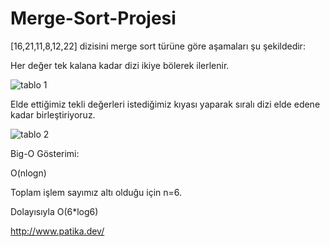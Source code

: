 # Merge-Sort-Projesi

[16,21,11,8,12,22] dizisini merge sort türüne göre aşamaları şu şekildedir:

Her değer tek kalana kadar dizi ikiye bölerek ilerlenir.

![tablo 1](https://user-images.githubusercontent.com/116086983/197869755-6ec97ba2-ae65-46d0-a4da-f7cf5ae57ecc.png)

Elde ettiğimiz tekli değerleri istediğimiz kıyası yaparak sıralı dizi elde edene kadar birleştiriyoruz.

![tablo 2](https://user-images.githubusercontent.com/116086983/197870463-7c9d3ea2-db43-4047-9900-d617862b1210.png)

Big-O Gösterimi:

O(nlogn) 

Toplam işlem sayımız altı olduğu için n=6.

Dolayısıyla O(6*log6) 

http://www.patika.dev/
